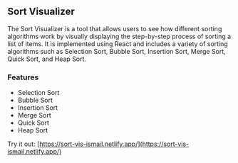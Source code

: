 ## Sort Visualizer

The Sort Visualizer is a tool that allows users to see how different sorting algorithms work by visually displaying the step-by-step process of sorting a list of items. It is implemented using React and includes a variety of sorting algorithms such as Selection Sort, Bubble Sort, Insertion Sort, Merge Sort, Quick Sort, and Heap Sort.

### Features

- Selection Sort
- Bubble Sort
- Insertion Sort
- Merge Sort
- Quick Sort
- Heap Sort

Try it out: [https://sort-vis-ismail.netlify.app/](https://sort-vis-ismail.netlify.app/)
